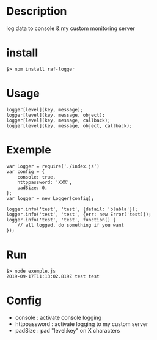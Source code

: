 # Description

log data to console & my custom monitoring server

# install

	$> npm install raf-logger

# Usage

    logger[level](key, message);
    logger[level](key, message, object);
    logger[level](key, message, callback);
    logger[level](key, message, object, callback);

# Exemple

    var Logger = require('./index.js')
    var config = {
        console: true,
        httppassword: 'XXX',
        padSize: 0,
    };
    var logger = new Logger(config);

    logger.info('test', 'test', {detail: 'blabla'});
    logger.info('test', 'test', {err: new Error('test)});
    logger.info('test', 'test', function() {
        // all logged, do something if you want
    });

# Run

    $> node exemple.js
    2019-09-17T11:13:02.819Z test test

# Config

* console : activate console logging
* httppassword : activate logging to my custom server
* padSize : pad "level:key" on X characters
